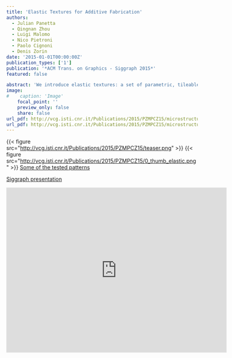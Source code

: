 ```yaml
---
title: 'Elastic Textures for Additive Fabrication'
authors:
  - Julian Panetta
  - Qingnan Zhou
  - Luigi Malomo
  - Nico Pietroni
  - Paolo Cignoni
  - Denis Zorin
date: '2015-01-01T00:00:00Z'
publication_types: ['1']
publication: '*ACM Trans. on Graphics - Siggraph 2015*'
featured: false

abstract: 'We introduce elastic textures: a set of parametric, tileable, printable, cubic patterns achieving a broad range of elastic material properties: the softest pattern is over a thousand times softer than the stiffest, and the Poisson ratios range from below zero to nearly 0.5. Using a combinatorial search over topologies followed by shape optimization, we explore a wide space of wireframe-like, symmetric 3D patterns to obtain a small family. This pattern family can be printed without internal support structure on a single-material 3D printer and can be used to fabricate objects with prescribed mechanical behavior. The family can be extended easily to create families of anisotropic patterns with target orthotropic properties. We demonstrate that our elastic textures are able to achieve a user-supplied variable distribution of material properties. We also present a material optimization algorithm to choose material prop- erties at each point within an object to best fit a target deformation under a prescribed load. We show that, by fabricating these spatially varying materials with elastic textures, the desired behavior is achieved by the printed object.             Some of the tested patterns           Siggraph presentation'
image:
#    caption: 'Image'
    focal_point: ''
    preview_only: false
    share: false
url_pdf: http://vcg.isti.cnr.it/Publications/2015/PZMPCZ15/microstructures-final.pdf
url_pdf: http://vcg.isti.cnr.it/Publications/2015/PZMPCZ15/microstructures-suppl-final.pdf
---
```

{{< figure src="http://vcg.isti.cnr.it/Publications/2015/PZMPCZ15/teaser.png" >}}
{{< figure src="http://vcg.isti.cnr.it/Publications/2015/PZMPCZ15/0_thumb_elastic.png" >}}
[ Some of the tested patterns ](http://www.thingiverse.com/groups/microstructures/things)

[ Siggraph presentation ](http://vcg.isti.cnr.it/Publicstions/2015/PZMPCZ15/Elastic_Textures_Siggraph_Slides.pptx)

<iframe width="580" height="435" src="https://www.youtube.com/embed/licLnknhiFU" frameborder="0" frameborder="0" allowfullscreen>

